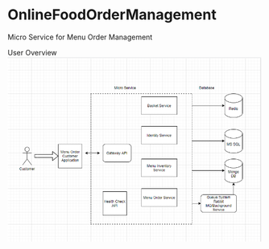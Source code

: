 # OnlineFoodOrderManagement
Micro Service for Menu Order Management

User Overview <br/>
![](Documents/OverviewDiagram.png)
